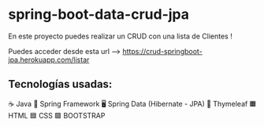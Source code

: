 # spring-boot-data-crud-jpa

En este proyecto puedes realizar un CRUD con una lista de Clientes !

Puedes acceder desde esta url --> https://crud-springboot-jpa.herokuapp.com/listar

## Tecnologías usadas:

☕ Java
🍃 Spring Framework
🖥 Spring Data (Hibernate - JPA)
🌿 Thymeleaf
🟧 HTML
🟦 CSS
🟪 BOOTSTRAP
